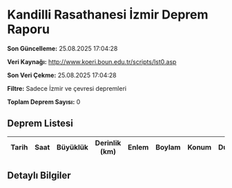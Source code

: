 # Kandilli Rasathanesi İzmir Deprem Raporu

**Son Güncelleme:** 25.08.2025 17:04:28

**Veri Kaynağı:** http://www.koeri.boun.edu.tr/scripts/lst0.asp

**Son Veri Çekme:** 25.08.2025 17:04:28

**Filtre:** Sadece İzmir ve çevresi depremleri

**Toplam Deprem Sayısı:** 0

## Deprem Listesi

| Tarih | Saat | Büyüklük | Derinlik (km) | Enlem | Boylam | Konum | Durum |
|-------|------|----------|---------------|-------|--------|-------|-------|

## Detaylı Bilgiler

